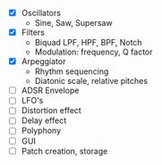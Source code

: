 - [x] Oscillators
    - Sine, Saw, Supersaw
- [x] Filters
    - Biquad LPF, HPF, BPF, Notch
    - Modulation: frequency, Q factor
- [x] Arpeggiator
    - Rhythm sequencing
    - Diatonic scale, relative pitches
- [ ] ADSR Envelope
- [ ] LFO's
- [ ] Distortion effect
- [ ] Delay effect
- [ ] Polyphony
- [ ] GUI
- [ ] Patch creation, storage
